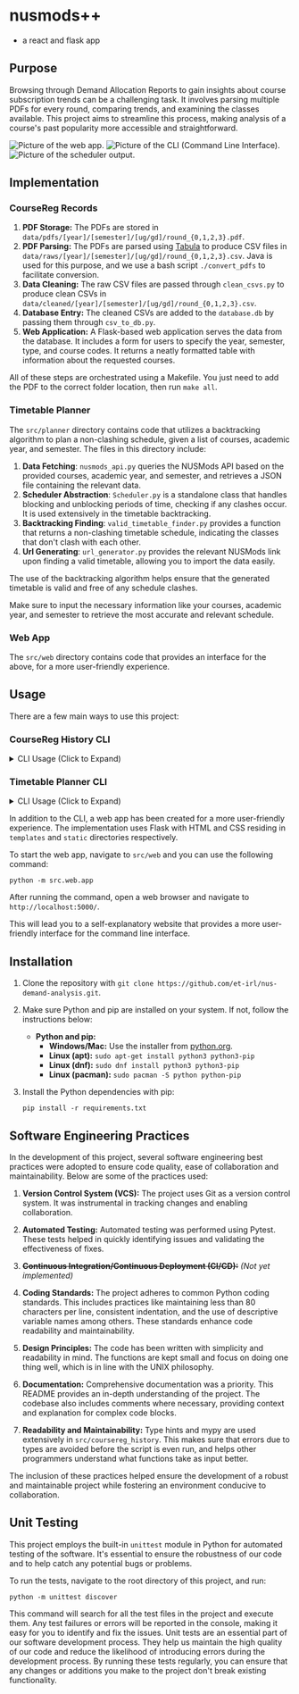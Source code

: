 # nusmods++
- a react and flask app

## Purpose

Browsing through Demand Allocation Reports to gain insights about course subscription trends can be a challenging task. It involves parsing multiple PDFs for every round, comparing trends, and examining the classes available. This project aims to streamline this process, making analysis of a course's past popularity more accessible and straightforward.

![Picture of the web app.](https://sussyamongus.s-ul.eu/vqBcKPji)
![Picture of the CLI (Command Line Interface).](https://sussyamongus.s-ul.eu/4uUP55xh)
![Picture of the scheduler output.](https://sussyamongus.s-ul.eu/crmrfNNo)

## Implementation

### CourseReg Records

1. **PDF Storage:** The PDFs are stored in `data/pdfs/[year]/[semester]/[ug/gd]/round_{0,1,2,3}.pdf`.
2. **PDF Parsing:** The PDFs are parsed using [Tabula](https://github.com/tabulapdf/tabula-java) to produce CSV files in `data/raws/[year]/[semester]/[ug/gd]/round_{0,1,2,3}.csv`. Java is used for this purpose, and we use a bash script `./convert_pdfs` to facilitate conversion.
3. **Data Cleaning:** The raw CSV files are passed through `clean_csvs.py` to produce clean CSVs in `data/cleaned/[year]/[semester]/[ug/gd]/round_{0,1,2,3}.csv`.
4. **Database Entry:** The cleaned CSVs are added to the `database.db` by passing them through `csv_to_db.py`.
5. **Web Application:** A Flask-based web application serves the data from the database. It includes a form for users to specify the year, semester, type, and course codes. It returns a neatly formatted table with information about the requested courses.

All of these steps are orchestrated using a Makefile. You just need to add the PDF to the correct folder location, then run `make all`.

### Timetable Planner

The `src/planner` directory contains code that utilizes a backtracking algorithm to plan a non-clashing schedule, given a list of courses, academic year, and semester. The files in this directory include:

1. **Data Fetching**: `nusmods_api.py` queries the NUSMods API based on the provided courses, academic year, and semester, and retrieves a JSON file containing the relevant data.
2. **Scheduler Abstraction**: `Scheduler.py` is a standalone class that handles blocking and unblocking periods of time, checking if any clashes occur. It is used extensively in the timetable backtracking.
3. **Backtracking Finding**: `valid_timetable_finder.py` provides a function that returns a non-clashing timetable schedule, indicating the classes that don't clash with each other.
4. **Url Generating**: `url_generator.py` provides the relevant NUSMods link upon finding a valid timetable, allowing you to import the data easily.

The use of the backtracking algorithm helps ensure that the generated timetable is valid and free of any schedule clashes. 

Make sure to input the necessary information like your courses, academic year, and semester to retrieve the most accurate and relevant schedule.

### Web App
The `src/web` directory contains code that provides an interface for the above, for a more user-friendly experience.

## Usage

There are a few main ways to use this project:

### CourseReg History CLI

<details>
<summary>CLI Usage (Click to Expand)</summary>

To start the CLI, navigate to the *project root* and you can use the following command:

```shell
python -m src.coursereg_history.cli

usage: main.py [-h] [-y YEAR] [-s SEMESTER] [-t TYPE] [-c COURSE_CODES [COURSE_CODES ...]] [-p] [-f FILE]
```

Options:
- `-h`, `--help`: Show this help message and exit.
- `-y YEAR`, `--year YEAR`: Read reports from this academic year. This argument is required. Format: (2223 or "22/23" or "22-23" or "2022"). Note: The academic year is based on the starting year.
- `-s SEMESTER`, `--semester SEMESTER`: Read reports from this semester. This argument is required. Format: (1 or 2).
- `-t TYPE`, `--type TYPE`: Read reports from "ug" (undergraduate) or "gd" (graduate). Format: ("ug" or "gd" or "undergraduate" or "graduate").
- `-c COURSE_CODES [COURSE_CODES ...]`, `--course_codes COURSE_CODES [COURSE_CODES ...]`: A list of course codes.
- `-p`, `--percentage`: Converts some unspecified value to a percentage.
- `-f FILE`, `--file FILE`: Read input from a file containing course codes.
- `--no-colour`: Ensures the output has no colour.
- `-v`, `--verbose`: Returns the full API call.

Refer to the examples given below for how to use these arguments.

### Examples

**Query for course data the CLI:**

```shell
python -m src.coursereg_history.cli -y 2223 -t "gd" -s 2 -c "CS4248" "CS5330"
```
This command fetches information for the courses "CS4248" and "CS5330" for the year 22/23, semester 1, as a graduate student. 

The output could look like this:

```shell
CS4248
L1: 28 / 5  -> N/A     -> N/A     -> 3 / 0  
L2: 76 / 65 -> 7 / 16  -> 6 / 15  -> 12 / 13
CS5330
L1: 21 / 35 -> 9 / 26  -> 2 / 17  -> N/A
```
Here, each line shows the demand and vacancies for a particular course. The entries follow the format `demand / vacancies` and the arrows indicate the progression from round 0 to 3. `N/A` indicates that data for that particular round was not found. 

For instance, for the course CS4248 in round 0, there were 28 students registered for the course, but only 5 vacancies available. By round 3, only 3 students were registered, and there were no vacancies left. 

### Example

```shell
python -m src.coursereg_history.cli -y 2223 -s 2 -p -f "example_in.txt"
```
This command fetches information for the courses listed in `example_in.txt` (separated by new lines) for the year 22/23, semester 2, as an undergraduate. The `-p` flag indicates that the output will display percentage of subscription relative to vacancies.

The output would look like this:

```markdown
CS2101 NOT FOUND
CS2102
L1: 182.0 -> 192.0 -> 210.0 -> 88.0 
L2: N/A   -> 217.0 -> 220.0 -> 100.0
CS2103
L1: 80.0 -> 65.0 -> 43.0 -> 71.0
CS2104 NOT FOUND
CS2105
L1: 128.0 -> 267.0 -> 300.0 -> 300.0
L2: N/A   -> 212.0 -> 100.0 -> 300.0
CS2106
L1: 155.0  -> 80.0   -> 150.0  -> 1100.0
L2: N/A    -> 115.0  -> 183.0  -> 900.0 
CS2107
L1: 144.0 -> 105.0 -> 25.0  -> NaN  
L2: N/A   -> 18.0  -> 5.0   -> 29.0 
CS2108
L1: 49.0 -> 26.0 -> 15.0 -> 31.0
CS2109 NOT FOUND
```
Here, the output consists of the course code followed by the round-wise status of that course. The arrows represent the progression from round 0 to 3. Each number represents the status of that course in that round. If a course isn't found in the data, a "NOT FOUND" message is displayed. A NaN is displayed if 0 vacancies were available.

For instance, for the course CS2105 in round 1, 267 students were vying for vacancies per 100 vacancies.
</details>

### Timetable Planner CLI

<details>
<summary>CLI Usage (Click to Expand)</summary>

To start the CLI, navigate to *project root* and you can use the following command:

```shell
python -m src.planner.cli -h

usage: cli.py [-h] [-y YEAR] -s SEMESTER -c COURSES [COURSES ...]
              [-w WHITELIST [WHITELIST ...]]
```

options:
- `-h`, `--help`: Show this help message and exit.
- `-y YEAR`, `--year YEAR`: Specify the academic year. This argument accepts the following formats: "2022-2023", "22-23", "22/23", "2223".
- `-s SEMESTER`, `--semester SEMESTER`: The semester number (1 or 2).
- `-c COURSES [COURSES ...]`, `--courses COURSES [COURSES ...]`: Specify the course codes. For example, `-c "LAJ2201" "CS2100"`.
- `-w WHITELIST [WHITELIST ...]`, `--whitelist WHITELIST [WHITELIST ...]`: Specify the whitelist as a series of "COURSE:TYPE" strings. For example, `-w "CS2100:LEC,TUT" "LAJ2201:LEC"`.

Refer to the examples given below for how to use these arguments.

### Examples

```shell
python -m src.planner.cli -s 1 -c "CS2100" "CS2102" "CS2103T" "CS2105" "CS2106" "CS2107" "CS2109S" -w "CS2100:REC"
```
This command tries to find a valid timetable arrangement with no clashes for the courses listed. This will be for the default (current) year, semester 1. The `-w` flag indicates the Recitation (REC) slot will be treated as not taking up time. This can be used to manually resolve conflicts.

The output would look like this:

```markdown
https://nusmods.com/timetable/sem-1/share?CS2100=LAB:11,TUT:03,LEC:1,REC:1&CS2109S=TUT:09,LEC:1&CS2103T=LEC:G01&CS2102=TUT:16,LEC:1&CS2105=TUT:03,LEC:1V&CS2106=TUT:06,LAB:01,LEC:1&CS2107=TUT:11,LEC:1
```

A link will be returned in the command line, allowing you to straightforwardly import it into NUSMods.

</details>


In addition to the CLI, a web app has been created for a more user-friendly experience. The implementation uses Flask with HTML and CSS residing in `templates` and `static` directories respectively.

To start the web app, navigate to `src/web` and you can use the following command:

```shell
python -m src.web.app 
```

After running the command, open a web browser and navigate to `http://localhost:5000/`. 

This will lead you to a self-explanatory website that provides a more user-friendly interface for the command line interface.
</details>


## Installation

1. Clone the repository with `git clone https://github.com/et-irl/nus-demand-analysis.git`.
2. Make sure Python and pip are installed on your system. If not, follow the instructions below:

    - **Python and pip:**
        - **Windows/Mac:** Use the installer from [python.org](https://www.python.org/downloads/).
        - **Linux (apt):** `sudo apt-get install python3 python3-pip`
        - **Linux (dnf):** `sudo dnf install python3 python3-pip`
        - **Linux (pacman):** `sudo pacman -S python python-pip`

3. Install the Python dependencies with pip:

    ```shell
    pip install -r requirements.txt
    ```

## Software Engineering Practices

In the development of this project, several software engineering best practices were adopted to ensure code quality, ease of collaboration and maintainability. Below are some of the practices used:

1. **Version Control System (VCS):** The project uses Git as a version control system. It was instrumental in tracking changes and enabling collaboration.

2. **Automated Testing:** Automated testing was performed using Pytest. These tests helped in quickly identifying issues and validating the effectiveness of fixes.

3. ~~**Continuous Integration/Continuous Deployment (CI/CD):**~~ *(Not yet implemented)*

4. **Coding Standards:** The project adheres to common Python coding standards. This includes practices like maintaining less than 80 characters per line, consistent indentation, and the use of descriptive variable names among others. These standards enhance code readability and maintainability.

5. **Design Principles:** The code has been written with simplicity and readability in mind. The functions are kept small and focus on doing one thing well, which is in line with the UNIX philosophy.

6. **Documentation:** Comprehensive documentation was a priority. This README provides an in-depth understanding of the project. The codebase also includes comments where necessary, providing context and explanation for complex code blocks.

7. **Readability and Maintainability:** Type hints and mypy are used extensively in `src/coursereg_history`. This makes sure that errors due to types are avoided before the script is even run, and helps other programmers understand what functions take as input better.

The inclusion of these practices helped ensure the development of a robust and maintainable project while fostering an environment conducive to collaboration.

## Unit Testing

This project employs the built-in `unittest` module in Python for automated testing of the software. It's essential to ensure the robustness of our code and to help catch any potential bugs or problems. 

To run the tests, navigate to the root directory of this project, and run:

```shell
python -m unittest discover
```

This command will search for all the test files in the project and execute them. Any test failures or errors will be reported in the console, making it easy for you to identify and fix the issues.
Unit tests are an essential part of our software development process. They help us maintain the high quality of our code and reduce the likelihood of introducing errors during the development process. By running these tests regularly, you can ensure that any changes or additions you make to the project don't break existing functionality.
